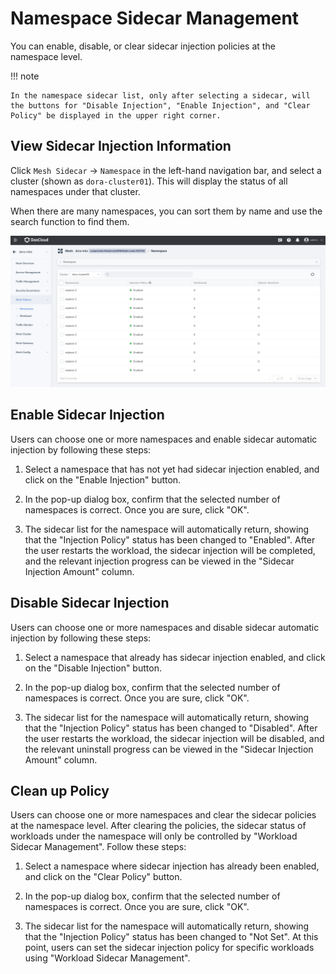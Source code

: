 # Namespace Sidecar Management

You can enable, disable, or clear sidecar injection policies at the namespace level.

!!! note

    In the namespace sidecar list, only after selecting a sidecar, will the buttons for "Disable Injection", "Enable Injection", and "Clear Policy" be displayed in the upper right corner. 

## View Sidecar Injection Information

Click `Mesh Sidecar` -> `Namespace` in the left-hand navigation bar, and select a cluster (shown as `dora-cluster01`). This will display the status of all namespaces under that cluster.

When there are many namespaces, you can sort them by name and use the search function to find them.

![View Sidecar Injection](../../images/ns-sidecar01.png)

## Enable Sidecar Injection

Users can choose one or more namespaces and enable sidecar automatic injection by following these steps:

1. Select a namespace that has not yet had sidecar injection enabled, and click on the "Enable Injection" button.


2. In the pop-up dialog box, confirm that the selected number of namespaces is correct. Once you are sure, click "OK".


3. The sidecar list for the namespace will automatically return, showing that the "Injection Policy" status has been changed to "Enabled". After the user restarts the workload, the sidecar injection will be completed, and the relevant injection progress can be viewed in the "Sidecar Injection Amount" column.

## Disable Sidecar Injection

Users can choose one or more namespaces and disable sidecar automatic injection by following these steps:

1. Select a namespace that already has sidecar injection enabled, and click on the "Disable Injection" button.


2. In the pop-up dialog box, confirm that the selected number of namespaces is correct. Once you are sure, click "OK".


3. The sidecar list for the namespace will automatically return, showing that the "Injection Policy" status has been changed to "Disabled". After the user restarts the workload, the sidecar injection will be disabled, and the relevant uninstall progress can be viewed in the "Sidecar Injection Amount" column.

## Clean up Policy

Users can choose one or more namespaces and clear the sidecar policies at the namespace level. After clearing the policies, the sidecar status of workloads under the namespace will only be controlled by "Workload Sidecar Management". Follow these steps:

1. Select a namespace where sidecar injection has already been enabled, and click on the "Clear Policy" button.


2. In the pop-up dialog box, confirm that the selected number of namespaces is correct. Once you are sure, click "OK".


3. The sidecar list for the namespace will automatically return, showing that the "Injection Policy" status has been changed to "Not Set". At this point, users can set the sidecar injection policy for specific workloads using "Workload Sidecar Management".
